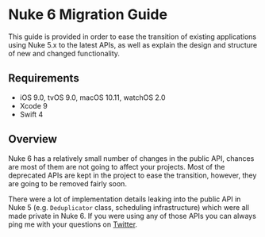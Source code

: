 # Nuke 6 Migration Guide

This guide is provided in order to ease the transition of existing applications using Nuke 5.x to the latest APIs, as well as explain the design and structure of new and changed functionality.

## Requirements

- iOS 9.0, tvOS 9.0, macOS 10.11, watchOS 2.0
- Xcode 9
- Swift 4

## Overview

Nuke 6 has a relatively small number of changes in the public API, chances are most of them are not going to affect your projects. Most of the deprecated APIs are kept in the project to ease the transition, however, they are going to be removed fairly soon.

There were a lot of implementation details leaking into the public API in Nuke 5 (e.g. `Deduplicator` class, scheduling infrastructure) which were all made private in Nuke 6. If you were using any of those APIs you can always ping me with your questions on [Twitter](https://twitter.com/a_grebenyuk).
